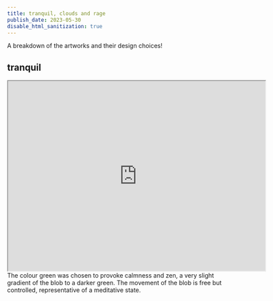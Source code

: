```yaml
---
title: tranquil, clouds and rage
publish_date: 2023-05-30
disable_html_sanitization: true
---
```


A breakdown of the artworks and their design choices! 

## tranquil
<iframe width="600" height = "442" src="https://editor.p5js.org/kirstinmeows/full/1w0mP664i"></iframe> 
The colour green was chosen to provoke calmness and zen, a very slight gradient of the blob to a darker green.  The movement of the blob is free but controlled, representative of a meditative state.